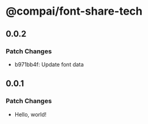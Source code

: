 # @compai/font-share-tech

## 0.0.2

### Patch Changes

- b971bb4f: Update font data

## 0.0.1

### Patch Changes

- Hello, world!
